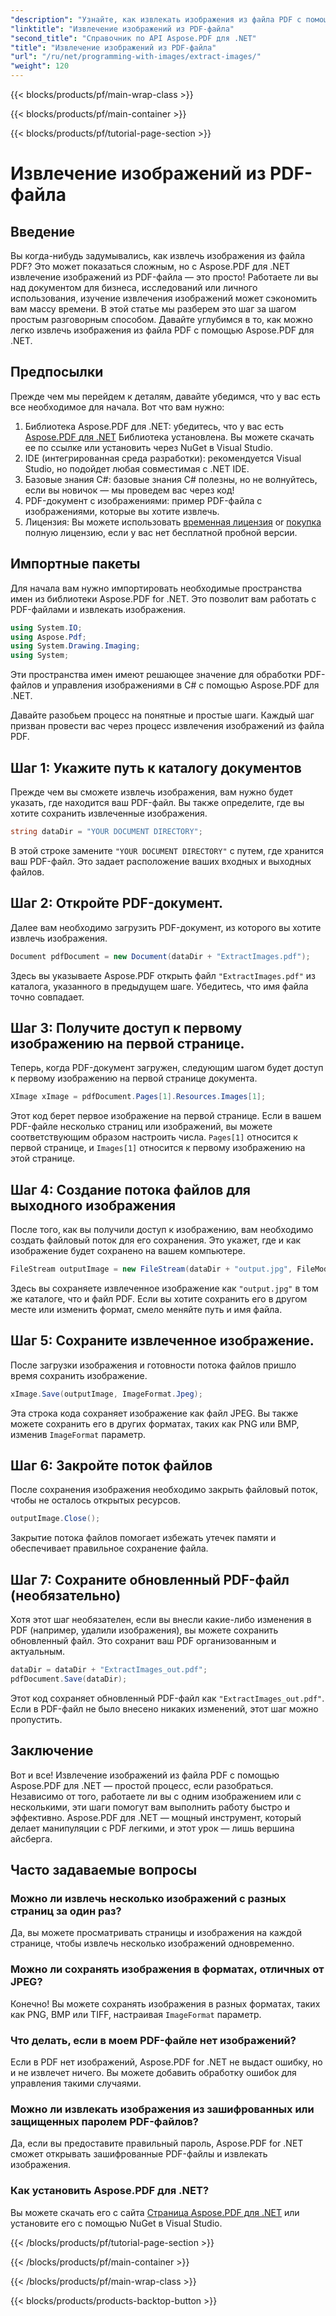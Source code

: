 ```yaml
---
"description": "Узнайте, как извлекать изображения из файла PDF с помощью Aspose.PDF для .NET с помощью этого пошагового руководства. Начните работу с простыми инструкциями."
"linktitle": "Извлечение изображений из PDF-файла"
"second_title": "Справочник по API Aspose.PDF для .NET"
"title": "Извлечение изображений из PDF-файла"
"url": "/ru/net/programming-with-images/extract-images/"
"weight": 120
---
```


{{< blocks/products/pf/main-wrap-class >}}

{{< blocks/products/pf/main-container >}}

{{< blocks/products/pf/tutorial-page-section >}}

# Извлечение изображений из PDF-файла

## Введение

Вы когда-нибудь задумывались, как извлечь изображения из файла PDF? Это может показаться сложным, но с Aspose.PDF для .NET извлечение изображений из PDF-файла — это просто! Работаете ли вы над документом для бизнеса, исследований или личного использования, изучение извлечения изображений может сэкономить вам массу времени. В этой статье мы разберем это шаг за шагом простым разговорным способом. Давайте углубимся в то, как можно легко извлечь изображения из файла PDF с помощью Aspose.PDF для .NET.

## Предпосылки

Прежде чем мы перейдем к деталям, давайте убедимся, что у вас есть все необходимое для начала. Вот что вам нужно:

1. Библиотека Aspose.PDF для .NET: убедитесь, что у вас есть [Aspose.PDF для .NET](https://releases.aspose.com/pdf/net/) Библиотека установлена. Вы можете скачать ее по ссылке или установить через NuGet в Visual Studio.
2. IDE (интегрированная среда разработки): рекомендуется Visual Studio, но подойдет любая совместимая с .NET IDE.
3. Базовые знания C#: базовые знания C# полезны, но не волнуйтесь, если вы новичок — мы проведем вас через код!
4. PDF-документ с изображениями: пример PDF-файла с изображениями, которые вы хотите извлечь.
5. Лицензия: Вы можете использовать [временная лицензия](https://purchase.aspose.com/tempилиary-license/) or [покупка](https://purchase.aspose.com/buy) полную лицензию, если у вас нет бесплатной пробной версии.

## Импортные пакеты

Для начала вам нужно импортировать необходимые пространства имен из библиотеки Aspose.PDF for .NET. Это позволит вам работать с PDF-файлами и извлекать изображения.

```csharp
using System.IO;
using Aspose.Pdf;
using System.Drawing.Imaging;
using System;
```

Эти пространства имен имеют решающее значение для обработки PDF-файлов и управления изображениями в C# с помощью Aspose.PDF для .NET.

Давайте разобьем процесс на понятные и простые шаги. Каждый шаг призван провести вас через процесс извлечения изображений из файла PDF.

## Шаг 1: Укажите путь к каталогу документов

Прежде чем вы сможете извлечь изображения, вам нужно будет указать, где находится ваш PDF-файл. Вы также определите, где вы хотите сохранить извлеченные изображения.

```csharp
string dataDir = "YOUR DOCUMENT DIRECTORY";
```

В этой строке замените `"YOUR DOCUMENT DIRECTORY"` с путем, где хранится ваш PDF-файл. Это задает расположение ваших входных и выходных файлов.

## Шаг 2: Откройте PDF-документ.

Далее вам необходимо загрузить PDF-документ, из которого вы хотите извлечь изображения.

```csharp
Document pdfDocument = new Document(dataDir + "ExtractImages.pdf");
```

Здесь вы указываете Aspose.PDF открыть файл `"ExtractImages.pdf"` из каталога, указанного в предыдущем шаге. Убедитесь, что имя файла точно совпадает.

## Шаг 3: Получите доступ к первому изображению на первой странице.

Теперь, когда PDF-документ загружен, следующим шагом будет доступ к первому изображению на первой странице документа.

```csharp
XImage xImage = pdfDocument.Pages[1].Resources.Images[1];
```

Этот код берет первое изображение на первой странице. Если в вашем PDF-файле несколько страниц или изображений, вы можете соответствующим образом настроить числа. `Pages[1]` относится к первой странице, и `Images[1]` относится к первому изображению на этой странице.

## Шаг 4: Создание потока файлов для выходного изображения

После того, как вы получили доступ к изображению, вам необходимо создать файловый поток для его сохранения. Это укажет, где и как изображение будет сохранено на вашем компьютере.

```csharp
FileStream outputImage = new FileStream(dataDir + "output.jpg", FileMode.Create);
```

Здесь вы сохраняете извлеченное изображение как `"output.jpg"` в том же каталоге, что и файл PDF. Если вы хотите сохранить его в другом месте или изменить формат, смело меняйте путь и имя файла.

## Шаг 5: Сохраните извлеченное изображение.

После загрузки изображения и готовности потока файлов пришло время сохранить изображение.

```csharp
xImage.Save(outputImage, ImageFormat.Jpeg);
```

Эта строка кода сохраняет изображение как файл JPEG. Вы также можете сохранить его в других форматах, таких как PNG или BMP, изменив `ImageFormat` параметр.

## Шаг 6: Закройте поток файлов

После сохранения изображения необходимо закрыть файловый поток, чтобы не осталось открытых ресурсов.

```csharp
outputImage.Close();
```

Закрытие потока файлов помогает избежать утечек памяти и обеспечивает правильное сохранение файла.

## Шаг 7: Сохраните обновленный PDF-файл (необязательно)

Хотя этот шаг необязателен, если вы внесли какие-либо изменения в PDF (например, удалили изображения), вы можете сохранить обновленный файл. Это сохранит ваш PDF организованным и актуальным.

```csharp
dataDir = dataDir + "ExtractImages_out.pdf";
pdfDocument.Save(dataDir);
```

Этот код сохраняет обновленный PDF-файл как `"ExtractImages_out.pdf"`. Если в PDF-файл не было внесено никаких изменений, этот шаг можно пропустить.

## Заключение

Вот и все! Извлечение изображений из файла PDF с помощью Aspose.PDF для .NET — простой процесс, если разобраться. Независимо от того, работаете ли вы с одним изображением или с несколькими, эти шаги помогут вам выполнить работу быстро и эффективно. Aspose.PDF для .NET — мощный инструмент, который делает манипуляции с PDF легкими, и этот урок — лишь вершина айсберга. 

## Часто задаваемые вопросы

### Можно ли извлечь несколько изображений с разных страниц за один раз?
Да, вы можете просматривать страницы и изображения на каждой странице, чтобы извлечь несколько изображений одновременно.

### Можно ли сохранять изображения в форматах, отличных от JPEG?
Конечно! Вы можете сохранять изображения в разных форматах, таких как PNG, BMP или TIFF, настраивая `ImageFormat` параметр.

### Что делать, если в моем PDF-файле нет изображений?
Если в PDF нет изображений, Aspose.PDF for .NET не выдаст ошибку, но и не извлечет ничего. Вы можете добавить обработку ошибок для управления такими случаями.

### Можно ли извлекать изображения из зашифрованных или защищенных паролем PDF-файлов?
Да, если вы предоставите правильный пароль, Aspose.PDF for .NET сможет открывать зашифрованные PDF-файлы и извлекать изображения.

### Как установить Aspose.PDF для .NET?
Вы можете скачать его с сайта [Страница Aspose.PDF для .NET](https://releases.aspose.com/pdf/net/) или установите его с помощью NuGet в Visual Studio.

{{< /blocks/products/pf/tutorial-page-section >}}

{{< /blocks/products/pf/main-container >}}

{{< /blocks/products/pf/main-wrap-class >}}

{{< blocks/products/products-backtop-button >}}